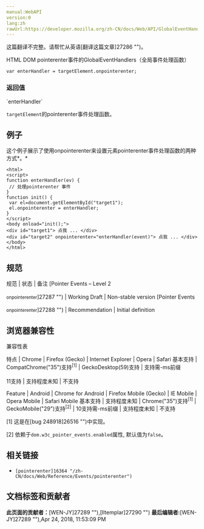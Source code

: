 ```yaml
---
manual:WebAPI
version:0
lang:zh
rawUrl:https://developer.mozilla.org/zh-CN/docs/Web/API/GlobalEventHandlers/onpointerenter
---
```




这篇翻译不完整。请帮忙从英语[翻译这篇文章]27286 "")。




HTML DOM
pointerenter事件的GlobalEventHandlers（全局事件处理函数）





```
var enterHandler = targetElement.onpointerenter;

```

### 返回值<a name="返回值"></a>
<dl><dt id=''>`enterHandler`</dt></dl>

`targetElement`的pointerenter事件处理函数。


## 例子<a name="例子"></a>


这个例子展示了使用onpointerenter来设置元素pointerenter事件处理函数的两种方式*。*


```
<html>
<script>
function enterHandler(ev) {
 // 处理pointerenter 事件
}
function init() {
 var el=document.getElementById("target1");
 el.onpointerenter = enterHandler;
}
</script>
<body onload="init();">
<div id="target1"> 点我 ... </div>
<div id="target2" onpointerenter="enterHandler(event)"> 点我 ... </div>
</body>
</html>
```

## 规范<a name="规范"></a>

规范 | 状态 | 备注 
[Pointer Events – Level 2<br></br><small>onpointerenter</small>]27287 "") | Working Draft | Non-stable version 
[Pointer Events<br></br><small>onpointerenter</small>]27288 "") | Recommendation | Initial definition 


## 浏览器兼容性<a name="浏览器兼容性"></a>


兼容性表


特点 | Chrome | Firefox (Gecko) | Internet Explorer | Opera | Safari 
基本支持 | CompatChrome(&quot;35&quot;)支持<sup>[1]</sup> | GeckoDesktop(59)支持 | 支持需-ms前缀<br></br>11支持 | 支持程度未知 | 不支持 



Feature | Android | Chrome for Android | Firefox Mobile (Gecko) | IE Mobile | Opera Mobile | Safari Mobile 
基本支持 | 支持程度未知 | Chrome(&quot;35&quot;)支持<sup>[1]</sup> | GeckoMobile(&quot;29&quot;)支持<sup>[2]</sup> | 10支持需-ms前缀 | 支持程度未知 | 不支持 




[1] 这是在[bug 248918]26516 "")中实现。



[2] 依赖于`dom.w3c_pointer_events.enabled`属性, 默认值为`false`。


## 相关链接<a name="相关链接"></a>

* `[pointerenter]16364 "/zh-CN/docs/Web/Reference/Events/pointerenter")`



## 文档标签和贡献者
**此页面的贡献者：**[WEN-JY]27289 ""),[lltemplar]27290 "")
**最后编辑者:**[WEN-JY]27289 ""),<time>Apr 24, 2018, 11:53:09 PM</time>


